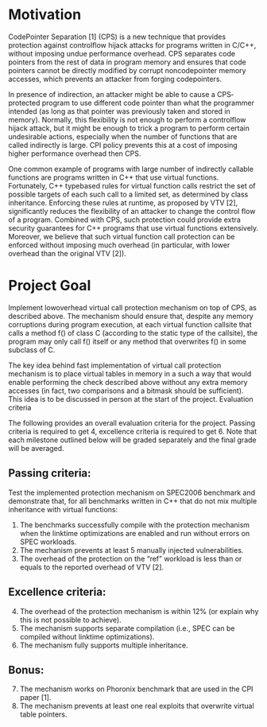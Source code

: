Motivation
==========
Code­Pointer Separation [1] (CPS) is a new technique that provides protection against 
control­flow hijack attacks for programs written in C/C++, without imposing undue 
performance overhead. CPS separates code pointers from the rest of data in program 
memory and ensures that code pointers cannot be directly modified by corrupt 
non­code­pointer memory accesses, which prevents an attacker from forging code­pointers. 
 
In presence of indirection, an attacker might be able to cause a CPS­protected program to 
use different code pointer than what the programmer intended (as long as that pointer was 
previously taken and stored in memory). Normally, this flexibility is not enough to perform a 
control­flow hijack attack, but it might be enough to trick a program to perform certain 
undesirable actions, especially when the number of functions that are called indirectly is large. 
CPI policy prevents this at a cost of imposing higher performance overhead then CPS. 
 
One common example of programs with large number of indirectly callable functions are 
programs written in C++ that use virtual functions. Fortunately, C++ type­based rules for 
virtual function calls restrict the set of possible targets of each such call to a limited set, as 
determined by class inheritance. Enforcing these rules at runtime, as proposed by VTV [2], 
significantly reduces the flexibility of an attacker to change the control flow of a program. 
Combined with CPS, such protection could provide extra security guarantees for C++ 
programs that use virtual functions extensively. Moreover, we believe that such virtual 
function call protection can be enforced without imposing much overhead (in particular, with 
lower overhead than the original VTV [2]). 

Project Goal
============ 
Implement low­overhead virtual call protection mechanism on top of CPS, as described 
above. The mechanism should ensure that, despite any memory corruptions during program 
execution, at each virtual function callsite that calls a method f() of class C (according to the 
static type of the callsite), the program may only call f() itself or any method that overwrites f() 
in some subclass of C. 
 
The key idea behind fast implementation of virtual call protection mechanism is to place virtual 
tables in memory in a such a way that would enable performing the check described above 
without any extra memory accesses (in fact, two comparisons and a bitmask should be 
sufficient). This idea is to be discussed in person at the start of the project. Evaluation criteria
 
The following provides an overall evaluation criteria for the project. Passing criteria is required 
to get 4, excellence criteria is required to get 6. Note that each milestone outlined below will 
be graded separately and the final grade will be averaged. 
 
Passing criteria: 
-----------------
Test the implemented protection mechanism on SPEC2006 benchmark and 
demonstrate that, for all benchmarks written in C++ that do not mix multiple inheritance with 
virtual functions: 
1. The benchmarks successfully compile with the protection mechanism when the 
link­time optimizations are enabled and run without errors on SPEC workloads. 
2. The mechanism prevents at least 5 manually injected vulnerabilities. 
3. The overhead of the protection on the “ref” workload is less than or equals to the 
reported overhead of VTV [2]. 
 
Excellence criteria: 
--------------------
4. The overhead of the protection mechanism is within 1­2% (or explain why this is not 
possible to achieve). 
5. The mechanism supports separate compilation (i.e., SPEC can be compiled without 
link­time optimizations). 
6. The mechanism fully supports multiple inheritance. 
 
Bonus: 
------
7. The mechanism works on Phoronix benchmark that are used in the CPI paper [1]. 
8. The mechanism prevents at least one real exploits that overwrite virtual table pointers. 
